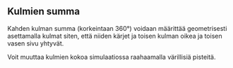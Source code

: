 ## Kulmien summa

Kahden kulman summa (korkeintaan 360°) voidaan määrittää
geometrisesti asettamalla kulmat siten, että niiden kärjet
ja toisen kulman oikea ja toisen vasen sivu yhtyvät.

Voit muuttaa kulmien kokoa simulaatiossa raahaamalla värillisiä
pisteitä.
